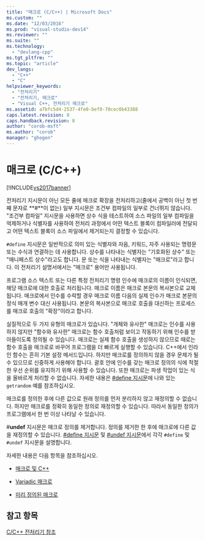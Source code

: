 ```yaml
---
title: "매크로 (C/C++) | Microsoft Docs"
ms.custom: ""
ms.date: "12/03/2016"
ms.prod: "visual-studio-dev14"
ms.reviewer: ""
ms.suite: ""
ms.technology: 
  - "devlang-cpp"
ms.tgt_pltfrm: ""
ms.topic: "article"
dev_langs: 
  - "C++"
  - "C"
helpviewer_keywords: 
  - "전처리기"
  - "전처리기, 매크로"
  - "Visual C++, 전처리기 매크로"
ms.assetid: a7bfc5d4-2537-4fe0-bef0-70cec0b43388
caps.latest.revision: 8
caps.handback.revision: 8
author: "corob-msft"
ms.author: "corob"
manager: "ghogen"
---
```

# 매크로 (C/C++)
[!INCLUDE[vs2017banner](../assembler/inline/includes/vs2017banner.md)]

전처리기 지시문이 아닌 모든 줄에 매크로 확장을 전처리하고\(줄에서 공백이 아닌 첫 번째 문자로 **\#**이 없는\) 일부 지시문은 조건부 컴파일의 일부로 건너뛰지 않습니다. "조건부 컴파일" 지시문을 사용하면 상수 식을 테스트하여 소스 파일의 일부 컴파일을 억제하거나 식별자를 사용하여 전처리 과정에서 어떤 텍스트 블록이 컴파일러에 전달되고 어떤 텍스트 블록이 소스 파일에서 제거되는지 결정할 수 있습니다.  
  
 `#define` 지시문은 일반적으로 의미 있는 식별자와 자음, 키워드, 자주 사용되는 명령문 또는 수식과 연결하는 데 사용합니다.  상수를 나타내는 식별자는 "기호화된 상수" 또는 "매니페스트 상수"라고도 합니다. 문 또는 식을 나타내는 식별자는 "매크로"라고 합니다. 이 전처리기 설명서에서는 "매크로" 용어만 사용됩니다.  
  
 프로그램 소스 텍스트 또는 다른 특정 전처리기 명령 인수에 매크로의 이름이 인식되면, 해당 매크로에 대한 호출로 처리됩니다.  매크로 이름은 매크로 본문의 복사본으로 교체됩니다.  매크로에서 인수를 수락할 경우 매크로 이름 다음의 실제 인수가 매크로 본문의 정식 매개 변수 대신 사용됩니다.  본문의 복사본으로 매크로 호출을 대신하는 프로세스를 매크로 호출의 "확장"이라고 합니다.  
  
 실질적으로 두 가지 유형의 매크로가 있습니다. "개체와 유사한" 매크로는 인수를 사용하지 않지만 "함수와 유사한" 매크로는 함수 호출처럼 보이고 작동하기 위해 인수를 받아들이도록 정의될 수 있습니다.  매크로는 실제 함수 호출을 생성하지 않으므로 때로는 함수 호출을 매크로로 바꾸어 프로그램을 더 빠르게 실행할 수 있습니다. C\+\+에서 인라인 함수는 흔히 기본 설정 메서드입니다. 하지만 매크로를 정의하지 않을 경우 문제가 될 수 있으므로 신중하게 사용해야 합니다.  괄호 안에 인수를 갖는 매크로 정의의 식에 적절한 우선 순위를 유지하기 위해 사용할 수 있습니다.  또한 매크로는 파생 작업이 있는 식을 올바르게 처리할 수 없습니다.  자세한 내용은 [\#define 지시문](../preprocessor/hash-define-directive-c-cpp.md)에 나와 있는 `getrandom` 예를 참조하십시오.  
  
 매크로를 정의한 후에 다른 값으로 원래 정의를 먼저 분리하지 않고 재정의할 수 없습니다.  하지만 매크로를 정확히 동일한 정의로 재정의할 수 있습니다.  따라서 동일한 정의가 프로그램에서 한 번 이상 나타날 수 있습니다.  
  
 \#**undef** 지시문은 매크로 정의를 제거합니다.  정의를 제거한 한 후에 매크로에 다른 값을 재정의할 수 있습니다.  [\#define 지시문](../preprocessor/hash-define-directive-c-cpp.md) 및 [\#undef 지시문](../preprocessor/hash-undef-directive-c-cpp.md)에서 각각 `#define` 및 `#undef` 지시문을 설명합니다.  
  
 자세한 내용은 다음 항목을 참조하십시오.  
  
-   [매크로 및 C\+\+](../preprocessor/macros-and-cpp.md)  
  
-   [Variadic 매크로](../preprocessor/variadic-macros.md)  
  
-   [미리 정의된 매크로](../preprocessor/predefined-macros.md)  
  
## 참고 항목  
 [C\/C\+\+ 전처리기 참조](../preprocessor/c-cpp-preprocessor-reference.md)